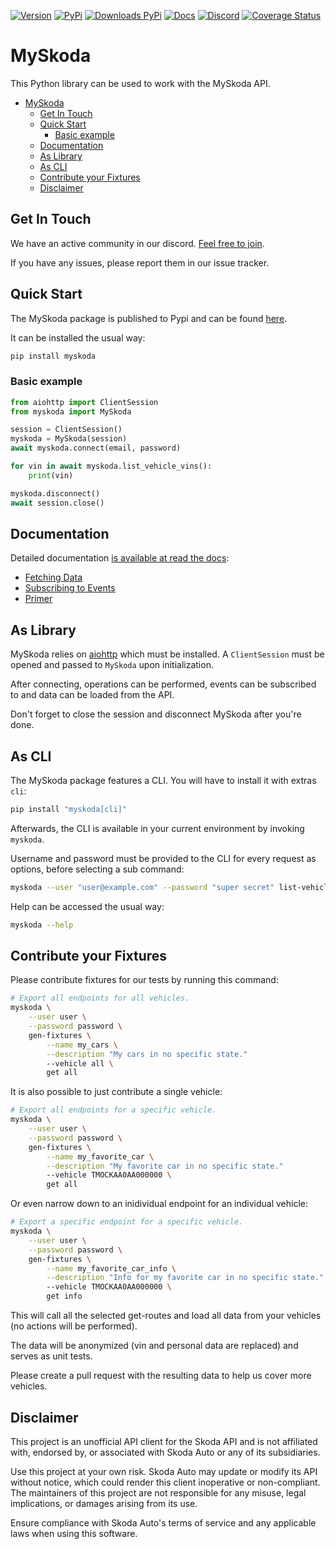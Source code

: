 [![Version](https://img.shields.io/github/v/release/skodaconnect/myskoda?include_prereleases)](https://github.com/skodaconnect/myskoda/releases)
[![PyPi](https://img.shields.io/pypi/v/myskoda?label=latest%20pypi)](https://pypi.org/project/myskoda/)
[![Downloads PyPi](https://img.shields.io/pypi/dm/myskoda)](https://pypi.org/project/myskoda/)
[![Docs](https://readthedocs.org/projects/myskoda/badge/?version=latest)](https://myskoda.readthedocs.io/en/latest/)
[![Discord](https://img.shields.io/discord/877164727636230184)](https://discord.gg/t7az2hSJXq)
[![Coverage Status](https://coveralls.io/repos/github/skodaconnect/myskoda/badge.svg)](https://coveralls.io/github/skodaconnect/myskoda)

# MySkoda

This Python library can be used to work with the MySkoda API.
<!-- TOC -->

- [MySkoda](#myskoda)
  - [Get In Touch](#get-in-touch)
  - [Quick Start](#quick-start)
    - [Basic example](#basic-example)
  - [Documentation](#documentation)
  - [As Library](#as-library)
  - [As CLI](#as-cli)
  - [Contribute your Fixtures](#contribute-your-fixtures)
  - [Disclaimer](#disclaimer)

<!-- /TOC -->

## Get In Touch

We have an active community in our discord. [Feel free to join](https://discord.gg/t7az2hSJXq).

If you have any issues, please report them in our issue tracker.

## Quick Start

The MySkoda package is published to Pypi and can be found [here](https://pypi.org/project/myskoda/).

It can be installed the usual way:

```sh
pip install myskoda
```

### Basic example

```python
from aiohttp import ClientSession
from myskoda import MySkoda

session = ClientSession()
myskoda = MySkoda(session)
await myskoda.connect(email, password)

for vin in await myskoda.list_vehicle_vins():
    print(vin)

myskoda.disconnect()
await session.close()
```

## Documentation

Detailed documentation [is available at read the docs](https://myskoda.readthedocs.io/en/latest/):
* [Fetching Data](https://myskoda.readthedocs.io/en/latest/fetching_data/)
* [Subscribing to Events](https://myskoda.readthedocs.io/en/latest/events/)
* [Primer](https://myskoda.readthedocs.io/en/latest/primer/)

## As Library

MySkoda relies on [aiohttp](https://pypi.org/project/aiohttp/) which must be installed.
A `ClientSession` must be opened and passed to `MySkoda` upon initialization.

After connecting, operations can be performed, events can be subscribed to and data can be loaded from the API.

Don't forget to close the session and disconnect MySkoda after you're done.

## As CLI

The MySkoda package features a CLI.
You will have to install it with extras `cli`:

```sh
pip install "myskoda[cli]"
```

Afterwards, the CLI is available in your current environment by invoking `myskoda`.

Username and password must be provided to the CLI for every request as options, before selecting a sub command:

```sh
myskoda --user "user@example.com" --password "super secret" list-vehicles
```

Help can be accessed the usual way:

```sh
myskoda --help
```

## Contribute your Fixtures

Please contribute fixtures for our tests by running this command:

```sh
# Export all endpoints for all vehicles.
myskoda \
    --user user \
    --password password \
    gen-fixtures \
        --name my_cars \
        --description "My cars in no specific state."
        --vehicle all \
        get all
```

It is also possible to just contribute a single vehicle:

```sh
# Export all endpoints for a specific vehicle.
myskoda \
    --user user \
    --password password \
    gen-fixtures \
        --name my_favorite_car \
        --description "My favorite car in no specific state."
        --vehicle TMOCKAA0AA000000 \
        get all
```

Or even narrow down to an inidividual endpoint for an individual vehicle:

```sh
# Export a specific endpoint for a specific vehicle.
myskoda \
    --user user \
    --password password \
    gen-fixtures \
        --name my_favorite_car_info \
        --description "Info for my favorite car in no specific state."
        --vehicle TMOCKAA0AA000000 \
        get info
```

This will call all the selected get-routes and load all data from your vehicles (no actions will be performed).

The data will be anonymized (vin and personal data are replaced) and serves as unit tests.

Please create a pull request with the resulting data to help us cover more vehicles.

## Disclaimer

This project is an unofficial API client for the Skoda API and is not affiliated with, endorsed by, or associated with Skoda Auto or any of its subsidiaries.

Use this project at your own risk. Skoda Auto may update or modify its API without notice, which could render this client inoperative or non-compliant. The maintainers of this project are not responsible for any misuse, legal implications, or damages arising from its use.

Ensure compliance with Skoda Auto's terms of service and any applicable laws when using this software.
